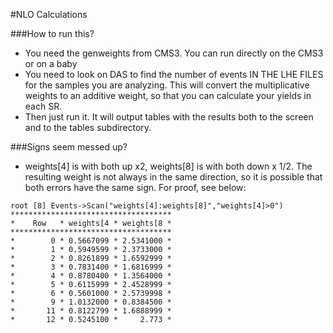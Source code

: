 #NLO Calculations

###How to run this?
   - You need the genweights from CMS3.  You can run directly on the CMS3 or on a baby
   - You need to look on DAS to find the number of events IN THE LHE FILES for the samples you are analyzing.  This will convert the multiplicative weights to an additive weight, so that you can calculate your yields in each SR.  
   - Then just run it.  It will output tables with the results both to the screen and to the tables subdirectory.  

###Signs seem messed up?
  - weights[4] is with both up x2, weights[8] is with both down x 1/2.  The resulting weight is not always in the same direction, so it is possible that both errors have the same sign.  For proof, see below:

````
root [8] Events->Scan("weights[4]:weights[8]","weights[4]>0")
************************************
*    Row   * weights[4 * weights[8 *
************************************
*        0 * 0.5667099 * 2.5341000 *
*        1 * 0.5949599 * 2.3733000 *
*        2 * 0.8261899 * 1.6592999 *
*        3 * 0.7831400 * 1.6816999 *
*        4 * 0.8780400 * 1.3564000 *
*        5 * 0.6115999 * 2.4528999 *
*        6 * 0.5601000 * 2.5739998 *
*        9 * 1.0132000 * 0.8384500 *
*       11 * 0.8122799 * 1.6888999 *
*       12 * 0.5245100 *     2.773 *
````

